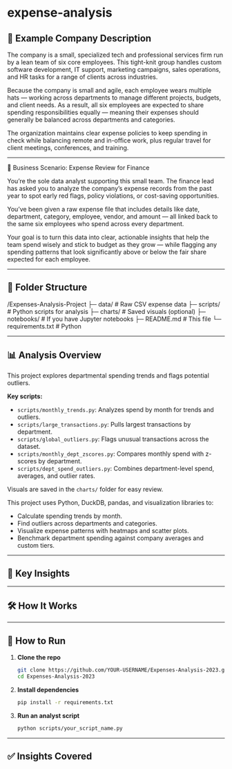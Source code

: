# expense-analysis

## 🏢 Example Company Description

The company is a small, specialized tech and professional services firm run by a lean team of six core employees. This tight-knit group handles custom software development, IT support, marketing campaigns, sales operations, and HR tasks for a range of clients across industries.

Because the company is small and agile, each employee wears multiple hats — working across departments to manage different projects, budgets, and client needs. As a result, all six employees are expected to share spending responsibilities equally — meaning their expenses should generally be balanced across departments and categories.

The organization maintains clear expense policies to keep spending in check while balancing remote and in-office work, plus regular travel for client meetings, conferences, and training.

---

💼 Business Scenario: Expense Review for Finance

You’re the sole data analyst supporting this small team. The finance lead has asked you to analyze the company’s expense records from the past year to spot early red flags, policy violations, or cost-saving opportunities.

You’ve been given a raw expense file that includes details like date, department, category, employee, vendor, and amount — all linked back to the same six employees who spend across every department.

Your goal is to turn this data into clear, actionable insights that help the team spend wisely and stick to budget as they grow — while flagging any spending patterns that look significantly above or below the fair share expected for each employee.

---

## 📁 Folder Structure
/Expenses-Analysis-Project
├─ data/               # Raw CSV expense data
├─ scripts/            # Python scripts for analysis
├─ charts/             # Saved visuals (optional)
├─ notebooks/          # If you have Jupyter notebooks
├─ README.md           # This file
└─ requirements.txt    # Python 

---

## 📊 Analysis Overview

This project explores departmental spending trends and flags potential outliers.

**Key scripts:**
- `scripts/monthly_trends.py`: Analyzes spend by month for trends and outliers.
- `scripts/large_transactions.py`: Pulls largest transactions by department.
- `scripts/global_outliers.py`: Flags unusual transactions across the dataset.
- `scripts/monthly_dept_zscores.py`: Compares monthly spend with z-scores by department.
- `scripts/dept_spend_outliers.py`: Combines department-level spend, averages, and outlier rates.

Visuals are saved in the `charts/` folder for easy review.

This project uses Python, DuckDB, pandas, and visualization libraries to:
- Calculate spending trends by month.
- Find outliers across departments and categories.
- Visualize expense patterns with heatmaps and scatter plots.
- Benchmark department spending against company averages and custom tiers.

---

## 🔑 Key Insights


  
---

## 🛠️ How It Works 



---

## 🚀 How to Run

1. **Clone the repo**
   ```bash
   git clone https://github.com/YOUR-USERNAME/Expenses-Analysis-2023.git
   cd Expenses-Analysis-2023
   ```
   
2. **Install dependencies**
   ```bash
   pip install -r requirements.txt
   ```
   
3. **Run an analyst script**
   ```bash
   python scripts/your_script_name.py
   ```
   
---

## ✅ Insights Covered







   
